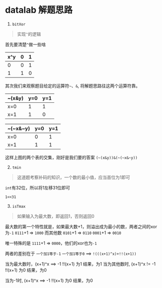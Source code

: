 # datalab 解题思路

1. `bitXor`
> 实现`^`的逻辑

首先要清楚`^`做一些啥

| x^y |  0  |  1  |
| --- | --- | --- |
|  0  |  0  |  1  |
|  1  |  1  |  0  |

其次我们来观察题目给定的运算符`~`、`&`, 将解题思路往这两个运算符靠。

|  ~(x&y)   |  y=0  |  y=1  |
| --------- | ----- | ----- |
|    x=0    |   1   |   1   |
|    x=1    |   1   |   0   |

| ~(~x&~y)  |  y=0  |  y=1  |
| --------- | ----- | ----- |
|    x=0    |   0   |   1   |
|    x=1    |   1   |   1   |

这样上图的两个表的交集，刚好是我们要的答案
`(~(x&y))&(~(~x&~y))`

2. `tmin`
> 这道题考察补码的知识，一个数的最小值，应当首位为1即可

`int`有32位，所以将1左移31位即可

`1<<31`

3. `isTmax`
> 如果输入为最大数，即返回1，否则返回0

最大数的第一个特性就是，如果最大数+1，则溢出成为最小的数，两者之间的xor为`-1`
`0111`+1 => `1000`
而其他数
`0101`+1 => `0110`
`0001`+1 => `0010`

唯一特殊的是
`1111`+1 => `0000`，他们的xor也为`-1`

两者的差别在于
`一个加1等于-1`
`一个加1等于0`
==>
`!(((x+1)^x)+!!(x+1))`

当为最大数时，(x+1)^x ==> -1
!!(x+1) 为1
结果，为1
当为其他数时, (x+1)^x != -1
!!(x+1) 为0
结果，为0

当为-1时, (x+1)^x ==> -1
!!(x+1) 为0
结果，为0